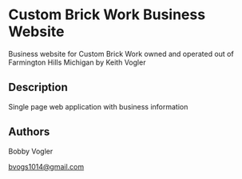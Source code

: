 # Custom Brick Work Business Website  

Business website for Custom Brick Work owned and operated out of Farmington Hills Michigan by Keith Vogler

## Description

Single page web application with business information

## Authors

Bobby Vogler

bvogs1014@gmail.com